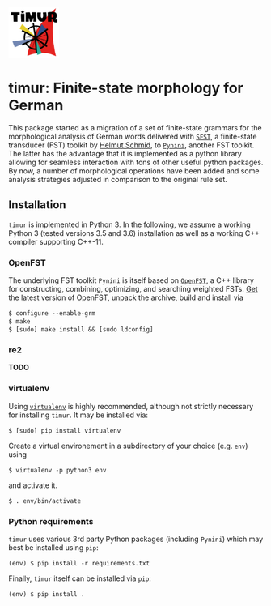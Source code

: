 <img src="docs/img/logo_title.svg" width="100"/>

# timur: Finite-state morphology for German

This package started as a migration of a set of finite-state grammars for the morphological analysis of German words delivered with [`SFST`](http://www.cis.uni-muenchen.de/~schmid/tools/SFST/), a finite-state transducer (FST) toolkit by [Helmut Schmid](http://www.cis.uni-muenchen.de/~schmid/), to [`Pynini`](http://www.opengrm.org/twiki/bin/view/GRM/Pynini), another FST toolkit. The latter has the advantage that it is implemented as a python library allowing for seamless interaction with tons of other useful python packages. By now, a number of morphological operations have been added and some analysis strategies adjusted in comparison to the original rule set.

## Installation

`timur` is implemented in Python 3. In the following, we assume a working Python 3 (tested versions 3.5 and 3.6) installation as well as a working C++ compiler supporting C++-11.

### OpenFST

The underlying FST toolkit `Pynini` is itself based on [`OpenFST`](http://www.openfst.org/twiki/bin/view/FST/WebHome), a C++ library for constructing, combining, optimizing, and searching weighted FSTs. [Get](http://www.openfst.org/twiki/bin/view/FST/FstDownload) the latest version of OpenFST, unpack the archive, build and install via
```console
$ configure --enable-grm
$ make
$ [sudo] make install && [sudo ldconfig]
```
### re2

**TODO**

### virtualenv
Using [`virtualenv`](https://virtualenv.pypa.io/en/stable/) is highly recommended, although not strictly necessary for installing `timur`. It may be installed via:
```console
$ [sudo] pip install virtualenv
```

Create a virtual environement in a subdirectory of your choice (e.g. `env`) using
```console
$ virtualenv -p python3 env
```

and activate it.

```console
$ . env/bin/activate
```

### Python requirements
`timur` uses various 3rd party Python packages (including `Pynini`) which may best be installed using `pip`:
```console
(env) $ pip install -r requirements.txt
```
Finally, `timur` itself can be installed via `pip`:
```console
(env) $ pip install .
```
